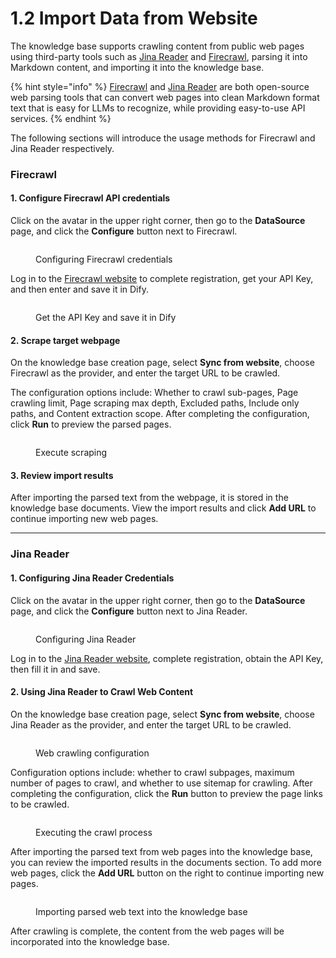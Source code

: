 # 1.2 Import Data from Website

The knowledge base supports crawling content from public web pages using third-party tools such as [Jina Reader](https://jina.ai/reader/) and [Firecrawl](https://www.firecrawl.dev/), parsing it into Markdown content, and importing it into the knowledge base.

{% hint style="info" %}
​[Firecrawl](https://www.firecrawl.dev/) and [Jina Reader](https://jina.ai/reader/) are both open-source web parsing tools that can convert web pages into clean Markdown format text that is easy for LLMs to recognize, while providing easy-to-use API services.
{% endhint %}

The following sections will introduce the usage methods for Firecrawl and Jina Reader respectively.

### Firecrawl <a href="#how-to-configure" id="how-to-configure"></a>

#### **1. Configure Firecrawl API credentials**

Click on the avatar in the upper right corner, then go to the **DataSource** page, and click the **Configure** button next to Firecrawl.

<figure><img src="https://assets-docs.dify.ai/2024/12/d468cf996f591b4b2bd0ffb5de62bad4.png" alt=""><figcaption><p>Configuring Firecrawl credentials</p></figcaption></figure>

Log in to the [Firecrawl website](https://www.firecrawl.dev/) to complete registration, get your API Key, and then enter and save it in Dify.

<figure><img src="https://files.gitbook.com/v0/b/gitbook-x-prod.appspot.com/o/spaces%2FRncMhlfeYTrpujwzDIqw%2Fuploads%2FtAwcLoAYT1A2v12pfJC3%2Fimage.png?alt=media&token=3b5b784f-2808-431f-8595-2638d038c190" alt=""><figcaption><p>Get the API Key and save it in Dify</p></figcaption></figure>

#### 2. Scrape target webpage

On the knowledge base creation page, select **Sync from website**, choose Firecrawl as the provider, and enter the target URL to be crawled.

The configuration options include: Whether to crawl sub-pages, Page crawling limit, Page scraping max depth, Excluded paths, Include only paths, and Content extraction scope. After completing the configuration, click **Run** to preview the parsed pages.

<figure><img src="https://assets-docs.dify.ai/2024/12/3e63b4ced9770e21d5132c3aa8e5d2de.png" alt=""><figcaption><p>Execute scraping</p></figcaption></figure>

#### 3. Review import results

After importing the parsed text from the webpage, it is stored in the knowledge base documents. View the import results and click **Add URL** to continue importing new web pages.

***

### Jina Reader

#### 1. Configuring Jina Reader Credentials

Click on the avatar in the upper right corner, then go to the **DataSource** page, and click the **Configure** button next to Jina Reader.

<figure><img src="https://assets-docs.dify.ai/2024/12/28b37f9b36fe808b2d3302c48fce5ea3.png" alt=""><figcaption><p>Configuring Jina Reader</p></figcaption></figure>

Log in to the [Jina Reader website](https://jina.ai/reader/), complete registration, obtain the API Key, then fill it in and save.

#### 2. Using Jina Reader to Crawl Web Content

On the knowledge base creation page, select **Sync from website**, choose Jina Reader as the provider, and enter the target URL to be crawled.

<figure><img src="https://assets-docs.dify.ai/2024/12/f9170b2a2ab1be94bc85ff3ed3c3e723.png" alt=""><figcaption><p>Web crawling configuration </p></figcaption></figure>

Configuration options include: whether to crawl subpages, maximum number of pages to crawl, and whether to use sitemap for crawling. After completing the configuration, click the **Run** button to preview the page links to be crawled.

<figure><img src="https://assets-docs.dify.ai/2024/12/a875f21a751551c03109c76308c577ee.png" alt=""><figcaption><p>Executing the crawl process</p></figcaption></figure>

After importing the parsed text from web pages into the knowledge base, you can review the imported results in the documents section. To add more web pages, click the **Add URL** button on the right to continue importing new pages.

<figure><img src="https://assets-docs.dify.ai/2024/12/03494dc3c882ac1c74b464ea931e2533.png" alt=""><figcaption><p>Importing parsed web text into the knowledge base</p></figcaption></figure>

After crawling is complete, the content from the web pages will be incorporated into the knowledge base.
